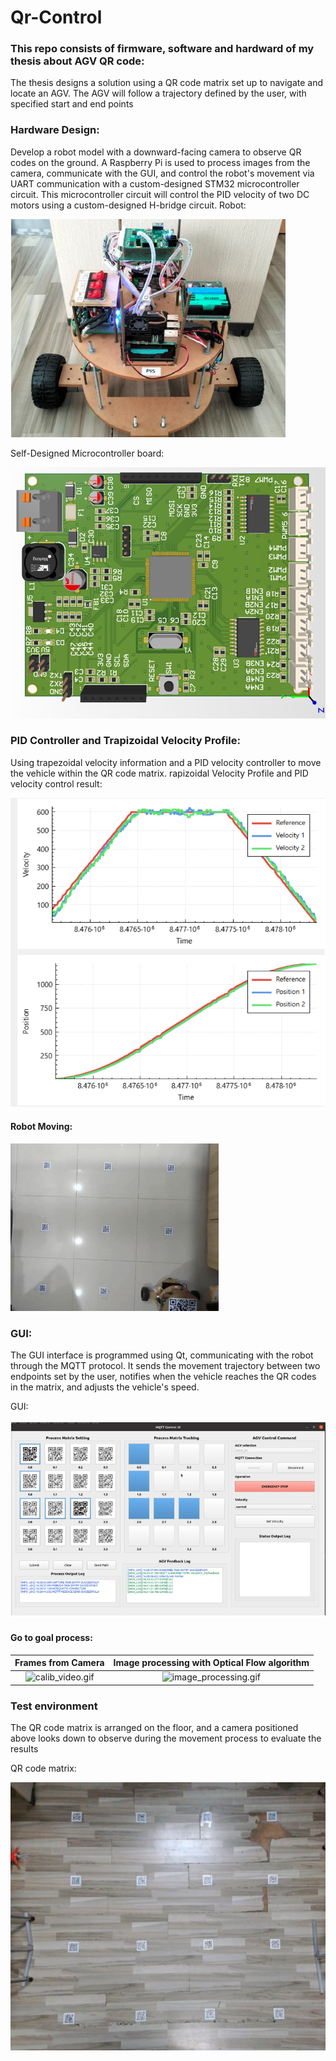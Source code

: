 # Qr-Control

### This repo consists of firmware, software and hardward of my thesis about AGV QR code:
The thesis designs a solution using a QR code matrix set up to navigate and locate an AGV. The AGV will follow a trajectory defined by the user, with specified start and end points

### Hardware Design:
Develop a robot model with a downward-facing camera to observe QR codes on the ground. A Raspberry Pi is used to process images from the camera, communicate with the GUI, and control the robot's movement via UART communication with a custom-designed STM32 microcontroller circuit. This microcontroller circuit will control the PID velocity of two DC motors using a custom-designed H-bridge circuit.
Robot:

![Robot](image/Robot.png)

Self-Designed Microcontroller board:

![Self-Designed Microcontroller board](image/Board.png)

### PID Controller and Trapizoidal Velocity Profile:
Using trapezoidal velocity information and a PID velocity controller to move the vehicle within the QR code matrix.
rapizoidal Velocity Profile and PID velocity control result:

![Trapizoidal Velocity Profile](image/TVF.png)

#### Robot Moving:

![Robot_Moving](video/Robot_Moving.gif)
### GUI:
The GUI interface is programmed using Qt, communicating with the robot through the MQTT protocol. It sends the movement trajectory between two endpoints set by the user, notifies when the vehicle reaches the QR codes in the matrix, and adjusts the vehicle's speed.

GUI:

![GUI](image/GUI.png)

#### Go to goal process: 
Frames from Camera             |  Image processing with Optical Flow algorithm
:-------------------------:|:-------------------------:
![calib_video.gif](video%2Fcalib_video.gif)  | ![image_processing.gif](video%2Fimage_processing.gif)

### Test environment 
The QR code matrix is arranged on the floor, and a camera positioned above looks down to observe during the movement process to evaluate the results

QR code matrix:

![Test environment](image/Test_environment.png)
